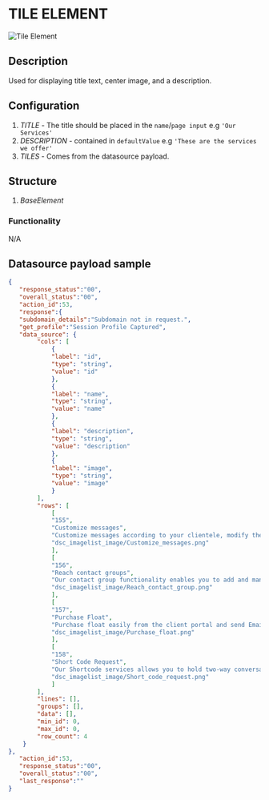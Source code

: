 # TILE ELEMENT

![Tile Element](https://i.postimg.cc/qBjcQDZC/tile.png)

## Description

Used for displaying title text, center image, and a description.

## Configuration

1. *TITLE* - The title should be placed in the  `name`/`page input`  e.g `'Our Services'`
2. *DESCRIPTION* - contained in `defaultValue` e.g `'These are the services we offer'`
3. *TILES* - Comes from the datasource payload.

## Structure

1. *BaseElement*

### Functionality

N/A

## Datasource payload sample

``` json
{
   "response_status":"00",
   "overall_status":"00",
   "action_id":53,
   "response":{
   "subdomain_details":"Subdomain not in request.",
   "get_profile":"Session Profile Captured",
   "data_source": {
        "cols": [
            {
            "label": "id",
            "type": "string",
            "value": "id"
            },
            {
            "label": "name",
            "type": "string",
            "value": "name"
            },
            {
            "label": "description",
            "type": "string",
            "value": "description"
            },
            {
            "label": "image",
            "type": "string",
            "value": "image"
            }
        ],
        "rows": [
            [
            "155",
            "Customize messages",
            "Customize messages according to your clientele, modify the outlook of your message by creating templates, manage and add contact groups. What’s more, you can save your templates and schedule them for as long as a month",
            "dsc_imagelist_image/Customize_messages.png"
            ],
            [
            "156",
            "Reach contact groups",
            "Our contact group functionality enables you to add and manage contact groups. Thus you can create targeted messages, moreover, send to various target groups analyze the data  and obtain desired results",
            "dsc_imagelist_image/Reach_contact_group.png"
            ],
            [
            "157",
            "Purchase Float",
            "Purchase float easily from the client portal and send Emails, SMS to your customers hustle free. With NenaSasa you can stay afloat with adequate float balance to keep you engaged with your customers.",
            "dsc_imagelist_image/Purchase_float.png"
            ],
            [
            "158",
            "Short Code Request",
            "Our Shortcode services allows you to hold two-way conversations with your customers, With our shortcode service, you can now experience unlimited customer engagement, and get feedback straight from the source..",
            "dsc_imagelist_image/Short_code_request.png"
            ]
        ],
        "lines": [],
        "groups": [],
        "data": [],
        "min_id": 0,
        "max_id": 0,
        "row_count": 4
    }
},
   "action_id":53,
   "response_status":"00",
   "overall_status":"00",
   "last_response":""
}
```
